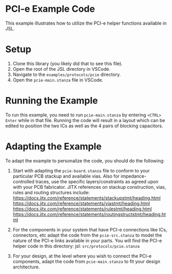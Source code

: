 # PCI-e Example Code

This example illustrates how to utilize the PCI-e helper functions available in JSL.

# Setup

1.  Clone this library (you likely did that to see this file).
2.  Open the root of the JSL directory in VSCode.
3.  Navigate to the `examples/protocols/pcie` directory.
4.  Open the `pcie-main.stanza` file in VSCode.


# Running the Example

To run this example, you need to run `pcie-main.stanza` by entering `<CTRL> Enter` while in that file.
Running the code will result in a layout which can be edited to position the two ICs as well as the 4 pairs of blocking capacitors.

# Adapting the Example

To adapt the example to personalize the code, you should do the following:
1. Start with adapting the `pcie-board.stanza` file to conform to your particular PCB stackup and available vias. Also for impedance-controlled traces, use the specific layers/constraints as agreed upon with your PCB fabricator. 
JITX references on stackup construction, vias, rules and routing structures include:
https://docs.jitx.com/reference/statements/stackupstmt/heading.html
https://docs.jitx.com/reference/statements/viastmt/heading.html
https://docs.jitx.com/reference/statements/rulestmt/heading.html
https://docs.jitx.com/reference/statements/routingstructstmt/heading.html

2. For the components in your system that have PCI-e connections like ICs, connectors, etc adapt the code from the `pcie-src.stanza` to model the nature of the PCI-e links available in your parts. You will find the PCI-e helper code in this directory:
jsl: `src/protocols/pcie.stanza`

3. For your design, at the level where you wish to connect the PCI-e components, adapt the code from `pcie-main.stanza` to fit your design architecture. 
